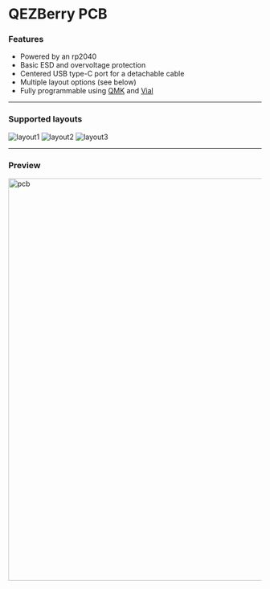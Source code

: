 # QEZBerry PCB

### Features

- Powered by an rp2040
- Basic ESD and overvoltage protection
- Centered USB type-C port for a detachable cable
- Multiple layout options (see below)
- Fully programmable using [QMK](https://qmk.fm) and [Vial](https://get.vial.today)

---

### Supported layouts

<img src="https://i.imgur.com/VgqjuFO.png" alt="layout1"/>
<img src="https://i.imgur.com/FzC2Qn9.png" alt="layout2"/>
<img src="https://i.imgur.com/ZxjCJdc.png" alt="layout3"/>

---

### Preview

<img src="https://i.imgur.com/kB44V9e.jpg" alt="pcb" width="800"/>

